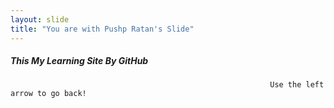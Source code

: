 ```yaml
---
layout: slide
title: "You are with Pushp Ratan's Slide"
---
```

##### This My Learning Site By GitHub                                                                                                
                                                              Use the left arrow to go back!

